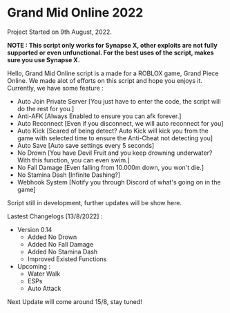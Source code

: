 # Grand Mid Online 2022

Project Started on 9th August, 2022.

**NOTE : This script only works for Synapse X, other exploits are not fully supported or even unfunctional. For the best uses of the script, makes sure you use Synapse X.**

Hello, Grand Mid Online script is a made for a ROBLOX game, Grand Piece Online. We made alot of efforts on this script and hope you enjoys it. Currently, we have some feature :
- Auto Join Private Server [You just have to enter the code, the script will do the rest for you.]
- Anti-AFK [Always Enabled to ensure you can afk forever.]
- Auto Reconnect [Even if you disconnect, we will auto reconnect for you]
- Auto Kick [Scared of being detect? Auto Kick will kick you from the game with selected time to ensure the Anti-Cheat not detecting you]
- Auto Save [Auto save settings every 5 seconds]
- No Drown [You have Devil Fruit and you keep drowning underwater? With this function, you can even swim.]
- No Fall Damage [Even falling from 10.000m down, you won't die.]
- No Stamina Dash [Infinite Dashing?]
- Webhook System [Notify you through Discord of what's going on in the game]

Script still in development, further updates will be show here.

Lastest Changelogs [13/8/2022] :
- Version 0.14
  + Added No Drown
  + Added No Fall Damage
  + Added No Stamina Dash
  + Improved Existed Functions
- Upcoming :
  + Water Walk
  + ESPs
  + Auto Attack
 
Next Update will come around 15/8, stay tuned!
